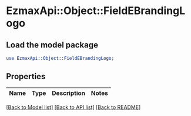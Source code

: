 # EzmaxApi::Object::FieldEBrandingLogo

## Load the model package
```perl
use EzmaxApi::Object::FieldEBrandingLogo;
```

## Properties
Name | Type | Description | Notes
------------ | ------------- | ------------- | -------------

[[Back to Model list]](../README.md#documentation-for-models) [[Back to API list]](../README.md#documentation-for-api-endpoints) [[Back to README]](../README.md)


